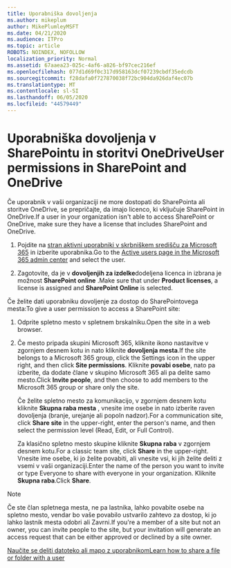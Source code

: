 ```yaml
---
title: Uporabniška dovoljenja
ms.author: mikeplum
author: MikePlumleyMSFT
ms.date: 04/21/2020
ms.audience: ITPro
ms.topic: article
ROBOTS: NOINDEX, NOFOLLOW
localization_priority: Normal
ms.assetid: 67aaea23-025c-4af6-a826-bf97cec216ef
ms.openlocfilehash: 077d1d69f0c317d958163dcf07239cbdf35edcdb
ms.sourcegitcommit: f28dafa0f727870038f72bc904da926daf4ec07b
ms.translationtype: MT
ms.contentlocale: sl-SI
ms.lasthandoff: 06/05/2020
ms.locfileid: "44579449"
---
```

# <a name="user-permissions-in-sharepoint-and-onedrive"></a><span data-ttu-id="b3429-102">Uporabniška dovoljenja v SharePointu in storitvi OneDrive</span><span class="sxs-lookup"><span data-stu-id="b3429-102">User permissions in SharePoint and OneDrive</span></span>

<span data-ttu-id="b3429-103">Če uporabnik v vaši organizaciji ne more dostopati do SharePointa ali storitve OneDrive, se prepričajte, da imajo licenco, ki vključuje SharePoint in OneDrive.</span><span class="sxs-lookup"><span data-stu-id="b3429-103">If a user in your organization isn't able to access SharePoint or OneDrive, make sure they have a license that includes SharePoint and OneDrive.</span></span> 
  
1. <span data-ttu-id="b3429-104">Pojdite na [stran aktivni uporabniki v skrbniškem središču za Microsoft 365](https://portal.office.com/adminportal/home#/users) in izberite uporabnika.</span><span class="sxs-lookup"><span data-stu-id="b3429-104">Go to the [Active users page in the Microsoft 365 admin center](https://portal.office.com/adminportal/home#/users) and select the user.</span></span> 
    
2. <span data-ttu-id="b3429-105">Zagotovite, da je v **dovoljenjih za izdelke**dodeljena licenca in izbrana je možnost **SharePoint online** .</span><span class="sxs-lookup"><span data-stu-id="b3429-105">Make sure that under **Product licenses**, a license is assigned and **SharePoint Online** is selected.</span></span> 
    
 <span data-ttu-id="b3429-106">Če želite dati uporabniku dovoljenje za dostop do SharePointovega mesta:</span><span class="sxs-lookup"><span data-stu-id="b3429-106">To give a user permission to access a SharePoint site:</span></span> 
  
1. <span data-ttu-id="b3429-107">Odprite spletno mesto v spletnem brskalniku.</span><span class="sxs-lookup"><span data-stu-id="b3429-107">Open the site in a web browser.</span></span>
    
2. <span data-ttu-id="b3429-108">Če mesto pripada skupini Microsoft 365, kliknite ikono nastavitve v zgornjem desnem kotu in nato kliknite **dovoljenja mesta**.</span><span class="sxs-lookup"><span data-stu-id="b3429-108">If the site belongs to a Microsoft 365 group, click the Settings icon in the upper right, and then click **Site permissions**.</span></span> <span data-ttu-id="b3429-109">Kliknite **povabi osebe**, nato pa izberite, da dodate člane v skupino Microsoft 365 ali pa delite samo mesto.</span><span class="sxs-lookup"><span data-stu-id="b3429-109">Click **Invite people**, and then choose to add members to the Microsoft 365 group or share only the site.</span></span> 
    
    <span data-ttu-id="b3429-110">Če želite spletno mesto za komunikacijo, v zgornjem desnem kotu kliknite **Skupna raba mesta** , vnesite ime osebe in nato izberite raven dovoljenja (branje, urejanje ali popoln nadzor).</span><span class="sxs-lookup"><span data-stu-id="b3429-110">For a communication site, click **Share site** in the upper-right, enter the person's name, and then select the permission level (Read, Edit, or Full Control).</span></span> 
    
    <span data-ttu-id="b3429-111">Za klasično spletno mesto skupine kliknite **Skupna raba** v zgornjem desnem kotu.</span><span class="sxs-lookup"><span data-stu-id="b3429-111">For a classic team site, click **Share** in the upper-right.</span></span> <span data-ttu-id="b3429-112">Vnesite ime osebe, ki jo želite povabiti, ali vnesite vsi, ki jih želite deliti z vsemi v vaši organizaciji.</span><span class="sxs-lookup"><span data-stu-id="b3429-112">Enter the name of the person you want to invite or type Everyone to share with everyone in your organization.</span></span> <span data-ttu-id="b3429-113">Kliknite **Skupna raba**.</span><span class="sxs-lookup"><span data-stu-id="b3429-113">Click **Share**.</span></span>
    
> [!NOTE]
> <span data-ttu-id="b3429-114">Če ste član spletnega mesta, ne pa lastnika, lahko povabite osebe na spletno mesto, vendar bo vaše povabilo ustvarilo zahtevo za dostop, ki jo lahko lastnik mesta odobri ali Zavrni.</span><span class="sxs-lookup"><span data-stu-id="b3429-114">If you're a member of a site but not an owner, you can invite people to the site, but your invitation will generate an access request that can be either approved or declined by a site owner.</span></span> 
  
[<span data-ttu-id="b3429-115">Naučite se deliti datoteko ali mapo z uporabnikom</span><span class="sxs-lookup"><span data-stu-id="b3429-115">Learn how to share a file or folder with a user</span></span>](https://go.microsoft.com/fwlink/?linkid=533408)
  

